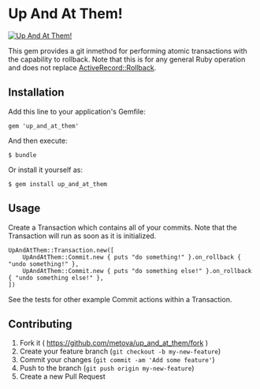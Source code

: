 # Up And At Them!

[![Up And At Them!](http://img.youtube.com/vi/457nGTf4fsQ/0.jpg)](http://www.youtube.com/watch?v=457nGTf4fsQ)

This gem provides a git inmethod for performing atomic transactions with the capability to rollback. Note that this is for
any general Ruby operation and does not replace
[ActiveRecord::Rollback](http://api.rubyonrails.org/classes/ActiveRecord/Rollback.html).

## Installation

Add this line to your application's Gemfile:

    gem 'up_and_at_them'

And then execute:

    $ bundle

Or install it yourself as:

    $ gem install up_and_at_them

## Usage

Create a Transaction which contains all of your commits. Note that the Transaction will run as soon as it is
initialized.

    UpAndAtThem::Transaction.new([
        UpAndAtThem::Commit.new { puts "do something!" }.on_rollback { "undo something!" },
        UpAndAtThem::Commit.new { puts "do something else!" }.on_rollback { "undo something else!" },
    ])

See the tests for other example Commit actions within a Transaction.

## Contributing

1. Fork it ( https://github.com/metova/up_and_at_them/fork )
2. Create your feature branch (`git checkout -b my-new-feature`)
3. Commit your changes (`git commit -am 'Add some feature'`)
4. Push to the branch (`git push origin my-new-feature`)
5. Create a new Pull Request
